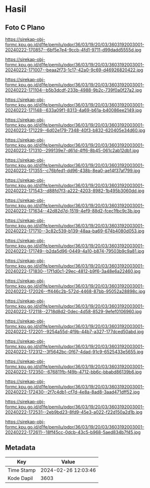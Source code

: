 # Hasil

## Foto C Plano

https://sirekap-obj-formc.kpu.go.id/d1fe/pemilu/pdpr/36/03/19/20/03/3603192003001-20240222-170857--6bf5e7e4-9ccb-4fd1-9711-d99dadd5555d.jpg

https://sirekap-obj-formc.kpu.go.id/d1fe/pemilu/pdpr/36/03/19/20/03/3603192003001-20240222-171007--beaa2f73-1c17-42a0-9c69-d46926820422.jpg

https://sirekap-obj-formc.kpu.go.id/d1fe/pemilu/pdpr/36/03/19/20/03/3603192003001-20240222-171104--b5b3dcdf-233b-4988-9b2c-739f0a0f27a2.jpg

https://sirekap-obj-formc.kpu.go.id/d1fe/pemilu/pdpr/36/03/19/20/03/3603192003001-20240222-171148--633a09f1-8313-4a69-b61a-b40086ee2149.jpg

https://sirekap-obj-formc.kpu.go.id/d1fe/pemilu/pdpr/36/03/19/20/03/3603192003001-20240222-171229--6d02e179-7348-40f3-b832-620405e34d60.jpg

https://sirekap-obj-formc.kpu.go.id/d1fe/pemilu/pdpr/36/03/19/20/03/3603192003001-20240222-171310--299139e7-d61d-4ff6-8b45-061c2ab12db1.jpg

https://sirekap-obj-formc.kpu.go.id/d1fe/pemilu/pdpr/36/03/19/20/03/3603192003001-20240222-171355--c76bfed1-dd96-438b-8ea0-ae14f37af799.jpg

https://sirekap-obj-formc.kpu.go.id/d1fe/pemilu/pdpr/36/03/19/20/03/3603192003001-20240222-171543--d88fd7f3-a222-4203-8982-1b495b3060dd.jpg

https://sirekap-obj-formc.kpu.go.id/d1fe/pemilu/pdpr/36/03/19/20/03/3603192003001-20240222-171634--42d82d7d-1519-4ef9-88d2-fcec1fbc9c3b.jpg

https://sirekap-obj-formc.kpu.go.id/d1fe/pemilu/pdpr/36/03/19/20/03/3603192003001-20240222-171710--3c82c539-b139-48aa-ba69-674b4080d053.jpg

https://sirekap-obj-formc.kpu.go.id/d1fe/pemilu/pdpr/36/03/19/20/03/3603192003001-20240222-171749--b2da5d96-0449-4a10-b874-79503b9c9a81.jpg

https://sirekap-obj-formc.kpu.go.id/d1fe/pemilu/pdpr/36/03/19/20/03/3603192003001-20240222-171830--17f1d0c1-29ec-4812-b9f6-3a48e6a22460.jpg

https://sirekap-obj-formc.kpu.go.id/d1fe/pemilu/pdpr/36/03/19/20/03/3603192003001-20240222-172026--ff446c2b-572d-4468-87bb-95052a28898c.jpg

https://sirekap-obj-formc.kpu.go.id/d1fe/pemilu/pdpr/36/03/19/20/03/3603192003001-20240222-172118--2718d8d2-0dec-4d58-8529-9efef0106960.jpg

https://sirekap-obj-formc.kpu.go.id/d1fe/pemilu/pdpr/36/03/19/20/03/3603192003001-20240222-172201--9254a55d-4f9b-44b7-a327-177dced50abd.jpg

https://sirekap-obj-formc.kpu.go.id/d1fe/pemilu/pdpr/36/03/19/20/03/3603192003001-20240222-172312--3f5642bc-0f67-4dad-91c9-6525433e5655.jpg

https://sirekap-obj-formc.kpu.go.id/d1fe/pemilu/pdpr/36/03/19/20/03/3603192003001-20240222-172350--676811fb-f49b-4712-bb6c-bbabd86139b6.jpg

https://sirekap-obj-formc.kpu.go.id/d1fe/pemilu/pdpr/36/03/19/20/03/3603192003001-20240222-172430--2f7c4db1-cf7d-4e8a-8ad8-3aad471dff52.jpg

https://sirekap-obj-formc.kpu.go.id/d1fe/pemilu/pdpr/36/03/19/20/03/3603192003001-20240222-172531--2eb9bd23-8fd9-45e3-a022-f22d150a2d1b.jpg

https://sirekap-obj-formc.kpu.go.id/d1fe/pemilu/pdpr/36/03/19/20/03/3603192003001-20240222-172611--18ff45cc-0dcb-43c5-b968-5aed834b7f45.jpg


## Metadata

| Key        | Value               |
| ---------- | ------------------- |
| Time Stamp | 2024-02-26 12:03:46 |
| Kode Dapil | 3603                |



